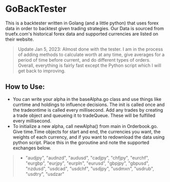# GoBackTester
This is a backtester written in Golang (and a little python) that uses forex data in order to backtest given trading strategies. Our Data is sourced from truefx.com's historical forex data and supported currencies are listed on their website.
> Update Jan 5, 2023: Almost done with the tester. I am in the process of adding methods to calculate worth at any time,
>give averages for a period of time before current, and do different types of orders. Overall, everything is fairly fast
> except the Python script which I will get back to improving.


## How to Use:
* You can write your alpha in the baseAlpha.go class and use things like currtime and holdings to influence
decisions. The init is called once and the tradeontime is called every millisecond. Add any trades by creating
a trade object and queueing it to tradeQueue. These will be fulfilled every millisecond.
* To initialize a new alpha, call newAlpha() from main in Orderbook.go. Give time.Time objects for start and end, the
currencies you want, the weights of each currency, and if you want to redownload the data using python script. Place
this in the goroutine and note the supported exchanges below.
>* "audjpy", "audnzd", "audusd", "cadjpy", "chfjpy", "eurchf", "eurgbp", "eurjpy", "eurpln",
  "eurusd", "gbpjpy", "gbpusd", "nzdusd", "usdcad", "usdchf", "usdjpy", "usdmxn", "usdrub", "usdtry", "usdzar"